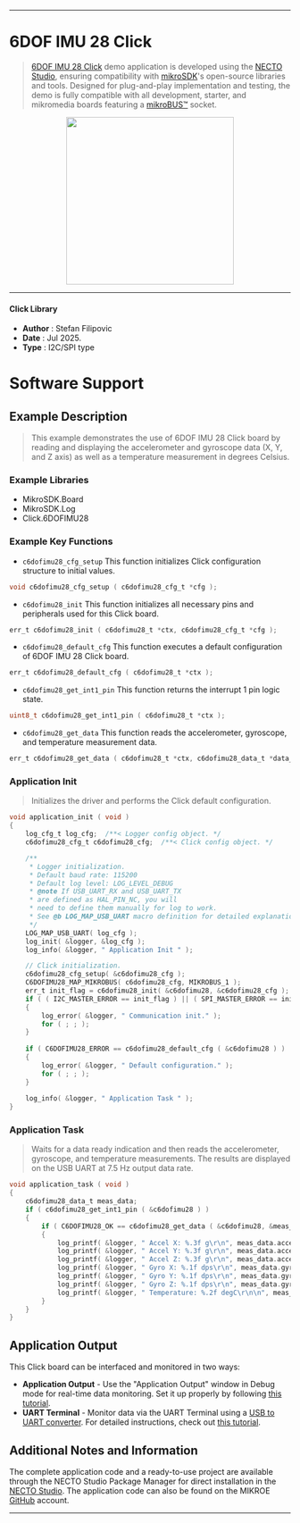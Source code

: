 
---
# 6DOF IMU 28 Click

> [6DOF IMU 28 Click](https://www.mikroe.com/?pid_product=MIKROE-6749) demo application is developed using
the [NECTO Studio](https://www.mikroe.com/necto), ensuring compatibility with [mikroSDK](https://www.mikroe.com/mikrosdk)'s
open-source libraries and tools. Designed for plug-and-play implementation and testing, the demo is fully compatible with
all development, starter, and mikromedia boards featuring a [mikroBUS&trade;](https://www.mikroe.com/mikrobus) socket.

<p align="center">
  <img src="https://www.mikroe.com/?pid_product=MIKROE-6749&image=1" height=300px>
</p>

---

#### Click Library

- **Author**        : Stefan Filipovic
- **Date**          : Jul 2025.
- **Type**          : I2C/SPI type

# Software Support

## Example Description

> This example demonstrates the use of 6DOF IMU 28 Click board by reading and displaying 
the accelerometer and gyroscope data (X, Y, and Z axis) as well as a temperature measurement
in degrees Celsius.

### Example Libraries

- MikroSDK.Board
- MikroSDK.Log
- Click.6DOFIMU28

### Example Key Functions

- `c6dofimu28_cfg_setup` This function initializes Click configuration structure to initial values.
```c
void c6dofimu28_cfg_setup ( c6dofimu28_cfg_t *cfg );
```

- `c6dofimu28_init` This function initializes all necessary pins and peripherals used for this Click board.
```c
err_t c6dofimu28_init ( c6dofimu28_t *ctx, c6dofimu28_cfg_t *cfg );
```

- `c6dofimu28_default_cfg` This function executes a default configuration of 6DOF IMU 28 Click board.
```c
err_t c6dofimu28_default_cfg ( c6dofimu28_t *ctx );
```

- `c6dofimu28_get_int1_pin` This function returns the interrupt 1 pin logic state.
```c
uint8_t c6dofimu28_get_int1_pin ( c6dofimu28_t *ctx );
```

- `c6dofimu28_get_data` This function reads the accelerometer, gyroscope, and temperature measurement data.
```c
err_t c6dofimu28_get_data ( c6dofimu28_t *ctx, c6dofimu28_data_t *data_out );
```

### Application Init

> Initializes the driver and performs the Click default configuration.

```c
void application_init ( void )
{
    log_cfg_t log_cfg;  /**< Logger config object. */
    c6dofimu28_cfg_t c6dofimu28_cfg;  /**< Click config object. */

    /** 
     * Logger initialization.
     * Default baud rate: 115200
     * Default log level: LOG_LEVEL_DEBUG
     * @note If USB_UART_RX and USB_UART_TX 
     * are defined as HAL_PIN_NC, you will 
     * need to define them manually for log to work. 
     * See @b LOG_MAP_USB_UART macro definition for detailed explanation.
     */
    LOG_MAP_USB_UART( log_cfg );
    log_init( &logger, &log_cfg );
    log_info( &logger, " Application Init " );

    // Click initialization.
    c6dofimu28_cfg_setup( &c6dofimu28_cfg );
    C6DOFIMU28_MAP_MIKROBUS( c6dofimu28_cfg, MIKROBUS_1 );
    err_t init_flag = c6dofimu28_init( &c6dofimu28, &c6dofimu28_cfg );
    if ( ( I2C_MASTER_ERROR == init_flag ) || ( SPI_MASTER_ERROR == init_flag ) )
    {
        log_error( &logger, " Communication init." );
        for ( ; ; );
    }
    
    if ( C6DOFIMU28_ERROR == c6dofimu28_default_cfg ( &c6dofimu28 ) )
    {
        log_error( &logger, " Default configuration." );
        for ( ; ; );
    }
    
    log_info( &logger, " Application Task " );
}
```

### Application Task

> Waits for a data ready indication and then reads the accelerometer, gyroscope, and temperature
measurements. The results are displayed on the USB UART at 7.5 Hz output data rate.

```c
void application_task ( void )
{
    c6dofimu28_data_t meas_data;
    if ( c6dofimu28_get_int1_pin ( &c6dofimu28 ) ) 
    {
        if ( C6DOFIMU28_OK == c6dofimu28_get_data ( &c6dofimu28, &meas_data ) )
        {
            log_printf( &logger, " Accel X: %.3f g\r\n", meas_data.accel.x );
            log_printf( &logger, " Accel Y: %.3f g\r\n", meas_data.accel.y );
            log_printf( &logger, " Accel Z: %.3f g\r\n", meas_data.accel.z );
            log_printf( &logger, " Gyro X: %.1f dps\r\n", meas_data.gyro.x );
            log_printf( &logger, " Gyro Y: %.1f dps\r\n", meas_data.gyro.y );
            log_printf( &logger, " Gyro Z: %.1f dps\r\n", meas_data.gyro.z );
            log_printf( &logger, " Temperature: %.2f degC\r\n\n", meas_data.temperature );
        }
    }
}
```

## Application Output

This Click board can be interfaced and monitored in two ways:
- **Application Output** - Use the "Application Output" window in Debug mode for real-time data monitoring.
Set it up properly by following [this tutorial](https://www.youtube.com/watch?v=ta5yyk1Woy4).
- **UART Terminal** - Monitor data via the UART Terminal using
a [USB to UART converter](https://www.mikroe.com/click/interface/usb?interface*=uart,uart). For detailed instructions,
check out [this tutorial](https://help.mikroe.com/necto/v2/Getting%20Started/Tools/UARTTerminalTool).

## Additional Notes and Information

The complete application code and a ready-to-use project are available through the NECTO Studio Package Manager for 
direct installation in the [NECTO Studio](https://www.mikroe.com/necto). The application code can also be found on
the MIKROE [GitHub](https://github.com/MikroElektronika/mikrosdk_click_v2) account.

---
